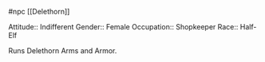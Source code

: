 #npc [[Delethorn]]

Attitude:: Indifferent
Gender:: Female
Occupation:: Shopkeeper
Race:: Half-Elf

Runs Delethorn Arms and Armor.